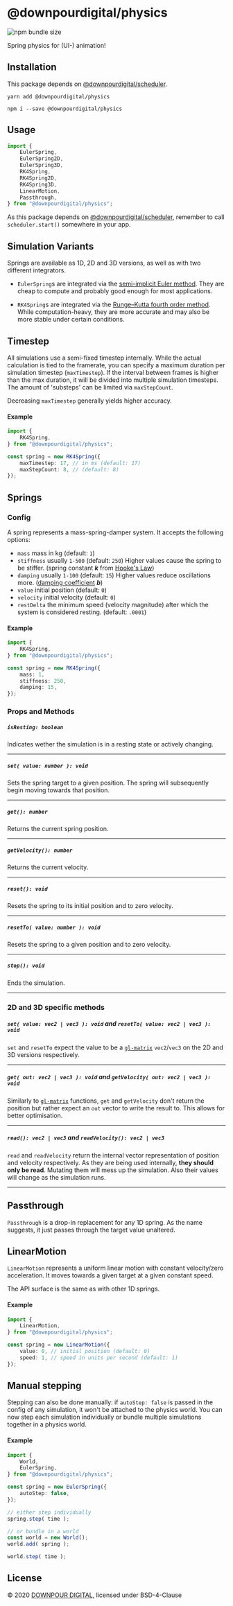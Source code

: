 # @downpourdigital/physics

![npm bundle size](https://img.shields.io/bundlephobia/minzip/@downpourdigital/physics?color=green&style=for-the-badge)

Spring physics for (UI-) animation!

## Installation

This package depends on [@downpourdigital/scheduler](https://www.npmjs.com/package/@downpourdigital/scheduler).

```
yarn add @downpourdigital/physics
```
```
npm i --save @downpourdigital/physics
```


## Usage

```typescript
import {
	EulerSpring,
	EulerSpring2D,
	EulerSpring3D,
	RK4Spring,
	RK4Spring2D,
	RK4Spring3D,			
	LinearMotion,
	Passthrough,
} from "@downpourdigital/physics";
```
As this package depends on [@downpourdigital/scheduler](https://www.npmjs.com/package/@downpourdigital/scheduler), remember to call `scheduler.start()` somewhere in your app.

## Simulation Variants

Springs are available as 1D, 2D and 3D versions, as well as with two different integrators.

* `EulerSpring`s are integrated via the [semi-implicit Euler method](https://en.wikipedia.org/wiki/Semi-implicit_Euler_method). They are cheap to compute and probably good enough for most applications.

* `RK4Spring`s are integrated via the [Runge–Kutta fourth order method](https://en.wikipedia.org/wiki/Runge%E2%80%93Kutta_methods). While computation-heavy, they are more accurate and may also be more stable under certain conditions.


## Timestep

All simulations use a semi-fixed timestep internally. While the actual calculation is tied to the framerate, you can specify a maximum duration per simulation timestep (`maxTimestep`). If the interval between frames is higher than the max duration, it will be divided into multiple simulation timesteps. The amount of 'substeps' can be limited via `maxStepCount`.

Decreasing `maxTimestep` generally yields higher accuracy.

#### Example

```typescript
import {
	RK4Spring,
} from "@downpourdigital/physics";

const spring = new RK4Spring({
	maxTimestep: 17, // in ms (default: 17)
	maxStepCount: 8, // (default: 8)
});
```


## Springs

### Config

A spring represents a mass-spring-damper system. It accepts the following options:

* `mass` mass in kg (default: `1`)
* `stiffness` usually `1-500` (default: `250`) Higher values cause the spring to be stiffer. (spring constant ***k*** from [Hooke's Law](https://en.wikipedia.org/wiki/Hooke's_law))
* `damping` usually `1-100` (default: `15`) Higher values reduce oscillations more. ([damping coefficient](https://en.wikipedia.org/wiki/Damping_ratio) ***b***)
* `value` initial position (default: `0`)
* `velocity` initial velocity (default: `0`)
* `restDelta` the minimum speed (velocity magnitude) after which the system is considered resting. (default: `.0001`) 


#### Example

```typescript
import {
	RK4Spring,
} from "@downpourdigital/physics";

const spring = new RK4Spring({
	mass: 1,
	stiffness: 250,
	damping: 15,
});
```

### Props and Methods

##### `isResting: boolean`

Indicates wether the simulation is in a resting state or actively changing.

---

##### `set( value: number ): void `

Sets the spring target to a given position. The spring will subsequently begin moving towards that position.

---

##### `get(): number `

Returns the current spring position.

---

##### `getVelocity(): number`

Returns the current velocity.

---

##### `reset(): void`

Resets the spring to its initial position and to zero velocity.

---

##### `resetTo( value: number ): void`

Resets the spring to a given position and to zero velocity.

---

##### `stop(): void` 

Ends the simulation.

---

### 2D and 3D specific methods

##### `set( value: vec2 | vec3 ): void` and `resetTo( value: vec2 | vec3 ): void`

`set` and `resetTo` expect the value to be a [`gl-matrix`](http://glmatrix.net/) `vec2`/`vec3` on the 2D and 3D versions respectively.

---

##### `get( out: vec2 | vec3 ): void` and `getVelocity( out: vec2 | vec3 ): void`

Similarly to [`gl-matrix`](http://glmatrix.net/) functions, `get` and `getVelocity` don't return the position but rather expect an `out` vector to write the result to. This allows for better optimisation. 

---

##### `read(): vec2 | vec3` and `readVelocity(): vec2 | vec3`

`read` and `readVelocity` return the internal vector representation of position and velocity respectively. As they are being used internally, **they should only be read**. Mutating them will mess up the simulation. Also their values will change as the simulation runs.

---

## Passthrough

`Passthrough` is a drop-in replacement for any 1D spring. As the name suggests, it just passes through the target value unaltered.

## LinearMotion

`LinearMotion` represents a uniform linear motion with constant velocity/zero acceleration. It moves towards a given target at a given constant speed.

The API surface is the same as with other 1D springs.

#### Example

```typescript
import {
	LinearMotion,
} from "@downpourdigital/physics";

const spring = new LinearMotion({
	value: 0, // initial position (default: 0)
	speed: 1, // speed in units per second (default: 1)
});
```

## Manual stepping

Stepping can also be done manually: if `autoStep: false` is passed in the config of any simulation, it won't be attached to the physics world. You can now step each simulation individually or bundle multiple simulations together in a physics world.

#### Example

```typescript
import {
	World,
	EulerSpring,
} from "@downpourdigital/physics";

const spring = new EulerSpring({
	autoStep: false,
});

// either step individually
spring.step( time );

// or bundle in a world
const world = new World();
world.add( spring );

world.step( time );

```


## License

© 2020 [DOWNPOUR DIGITAL](https://downpour.digital), licensed under BSD-4-Clause